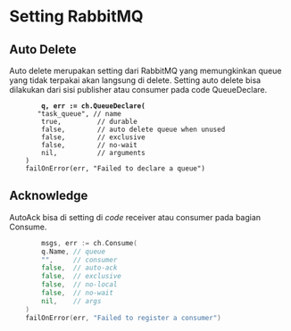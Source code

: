 # Setting RabbitMQ

## Auto Delete

Auto delete merupakan setting dari RabbitMQ yang memungkinkan queue yang tidak terpakai akan langsung di delete. Setting auto delete bisa dilakukan dari sisi publisher atau consumer pada code QueueDeclare.

<pre class="language-go"><code class="lang-go"><strong>        q, err := ch.QueueDeclare(
</strong>		"task_queue", // name
		true,         // durable
		false,        // auto delete queue when unused
		false,        // exclusive
		false,        // no-wait
		nil,          // arguments
	)
	failOnError(err, "Failed to declare a queue")
</code></pre>



## Acknowledge

AutoAck bisa di setting di _code_ receiver atau consumer pada bagian Consume.

```go
        msgs, err := ch.Consume(
		q.Name, // queue
		"",     // consumer
		false,  // auto-ack
		false,  // exclusive
		false,  // no-local
		false,  // no-wait
		nil,    // args
	)
	failOnError(err, "Failed to register a consumer")
```



